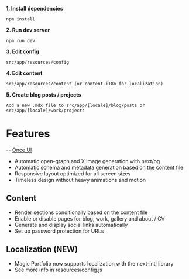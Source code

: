 **1. Install dependencies**
```
npm install
```

**2. Run dev server**
```
npm run dev
```

**3. Edit config**
```
src/app/resources/config
```

**4. Edit content**
```
src/app/resources/content (or content-i18n for localization)
```

**5. Create blog posts / projects**
```
Add a new .mdx file to src/app/[locale]/blog/posts or src/app/[locale]/work/projects
```

# **Features**

-- [Once UI](https://once-ui.com)
- Automatic open-graph and X image generation with next/og
- Automatic schema and metadata generation based on the content file
- Responsive layout optimized for all screen sizes
- Timeless design without heavy animations and motion

## **Content**
- Render sections conditionally based on the content file
- Enable or disable pages for blog, work, gallery and about / CV
- Generate and display social links automatically
- Set up password protection for URLs

## **Localization (NEW)**
- Magic Portfolio now supports localization with the next-intl library
- See more info in resources/config.js
